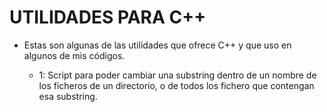 # UTILIDADES PARA C++

- Estas son algunas de las utilidades que ofrece C++ y que uso en algunos de mis códigos.

  - 1: Script para poder cambiar una substring dentro de un nombre de los ficheros de un directorio, o de todos los fichero que contengan esa substring.
